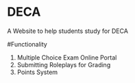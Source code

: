 # DECA
A Website to help students study for DECA

#Functionality
1. Multiple Choice Exam Online Portal
2. Submitting Roleplays for Grading
3. Points System
